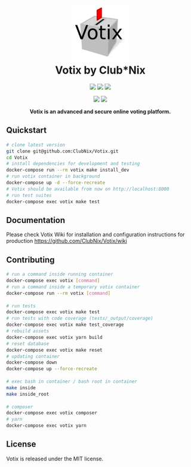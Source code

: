 <h1 align="center">
  <a href="#user-content-------votix--"><img src="https://raw.githubusercontent.com/ClubNix/Votix/master/public/logovotix.jpg" alt="Logo Votix" width="150" height="150"></a>
  <br>
  Votix by Club*Nix
  <br>
</h1>

<p align="center">
  <a href="https://www.clubnix.fr/" alt="Club*Nix"><img src="https://img.shields.io/badge/A%20project%20-Club%2ANix-7ef80b.svg" /></a>
  <a href="https://travis-ci.org/ClubNix/Votix" alt="Build Status"><img src="https://travis-ci.org/ClubNix/Votix.svg?branch=master" /></a>
  <a href="https://github.com/ClubNix/Votix/blob/master/LICENCE" alt="MIT"><img src="https://img.shields.io/github/license/ClubNix/Votix.svg" /></a>
</p>

<p align="center">
  <a href="https://secure.php.net/manual/en/intro-whatis.php" alt="PHP 7.3"><img src="https://img.shields.io/badge/PHP-^7.3-787cb4.svg" /></a>
  <a href="https://symfony.com/what-is-symfony" alt="Symfony 5.2"><img src="https://img.shields.io/badge/Symfony-5.2-7aba20.svg" /></a>
</p>

<p align="center"><b>Votix is an advanced and secure online voting platform.</b></p>

## Quickstart

```bash
# clone latest version
git clone git@github.com:ClubNix/Votix.git
cd Votix
# install dependencies for development and testing
docker-compose run --rm votix make install_dev
# run votix container in background
docker-compose up -d --force-recreate
# Votix should be available from now on http://localhost:8000
# run test suites
docker-compose exec votix make test
```

## Documentation

Please check Votix Wiki for installation and configuration instructions for production
https://github.com/ClubNix/Votix/wiki

## Contributing

```bash
# run a command inside running container
docker-compose exec votix [command]
# run a command inside a temporary votix container
docker-compose run --rm votix [command]

# run tests 
docker-compose exec votix make test
# run tests with code coverage (tests/_output/coverage)
docker-compose exec votix make test_coverage
# rebuild assets
docker-compose exec votix yarn build
# reset database
docker-compose exec votix make reset
# updating container
docker-compose down
docker-compose up --force-recreate

# exec bash in container / bash root in container
make inside
make inside_root

# composer
docker-compose exec votix composer
# yarn
docker-compose exec votix yarn
```

## License

Votix is released under the MIT license.